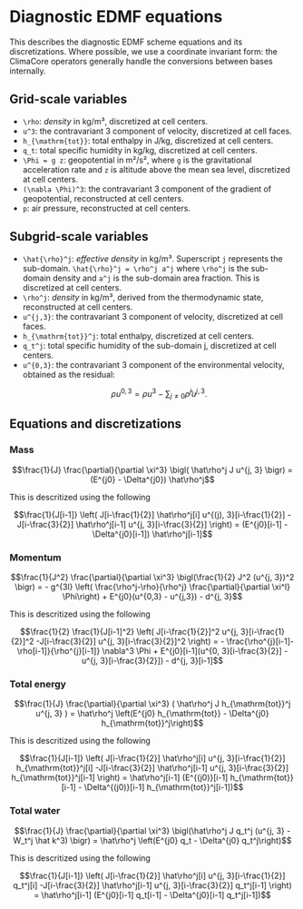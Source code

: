 # Diagnostic EDMF equations

This describes the diagnostic EDMF scheme equations and its discretizations. Where possible, we use a coordinate invariant form: the ClimaCore operators generally handle the conversions between bases internally.


## Grid-scale variables

* ``\rho``: _density_ in kg/m³, discretized at cell centers.
* ``u^3``: the contravariant 3 component of velocity, discretized at cell faces.
* ``h_{\mathrm{tot}}``: total enthalpy in J/kg, discretized at cell centers.
* ``q_t``: total specific humidity in kg/kg, discretized at cell centers.
* ``\Phi = g z``: geopotential in m²/s², where ``g`` is the gravitational acceleration rate and ``z`` is altitude above the mean sea level, discretized at cell centers.
* ``(\nabla \Phi)^3``: the contravariant 3 component of the gradient of geopotential, reconstructed at cell centers.
* ``p``: air pressure, reconstructed at cell centers.

## Subgrid-scale variables
* ``\hat{\rho}^j``: _effective density_ in kg/m³. Superscript ``j`` represents the sub-domain. ``\hat{\rho}^j = \rho^j a^j`` where ``\rho^j`` is the sub-domain density and ``a^j`` is the sub-domain area fraction. This is discretized at cell centers.
* ``\rho^j``: _density_ in kg/m³, derived from the thermodynamic state, reconstructed at cell centers.
* ``u^{j,3}``: the contravariant 3 component of velocity, discretized at cell faces.
* ``h_{\mathrm{tot}}^j``: total enthalpy, discretized at cell centers.
* ``q_t^j``: total specific humidity of the sub-domain j, discretized at cell centers.
* ``u^{0,3}``: the contravariant 3 component of the environmental velocity, obtained as the residual:
  ```math
  \rho u^{0, 3} = \rho u^3 -  \sum_{j\ne 0} \hat\rho^j u^{j, 3}.
  ```

## Equations and discretizations

### Mass

```math
\frac{1}{J} \frac{\partial}{\partial \xi^3} \bigl( \hat\rho^j J u^{j, 3} \bigr)
= (E^{j0} - \Delta^{j0}) \hat\rho^j
```

This is descritized using the following
```math
\frac{1}{J[i-1]} \left( J[i-\frac{1}{2}] \hat\rho^j[i] u^{(j), 3}[i-\frac{1}{2}] -J[i-\frac{3}{2}] \hat\rho^j[i-1] u^{j, 3}[i-\frac{3}{2}] \right)
= (E^{j0}[i-1] - \Delta^{j0}[i-1]) \hat\rho^j[i-1]
```

### Momentum
```math
\frac{1}{J^2} \frac{\partial}{\partial \xi^3}  \bigl(\frac{1}{2} J^2 (u^{j, 3})^2 \bigr)
= - g^{3l} \left( \frac{\rho^j-\rho}{\rho^j} \frac{\partial}{\partial \xi^l}  \Phi\right) + E^{j0}(u^{0,3} - u^{j,3}) - d^{j, 3}
```

This is descritized using the following
```math
\frac{1}{2} \frac{1}{J[i-1]^2} \left( J[i-\frac{1}{2}]^2 u^{j, 3}[i-\frac{1}{2}]^2 -J[i-\frac{3}{2}] u^{j, 3}[i-\frac{3}{2}]^2 \right)
= - \frac{\rho^{j}[i-1]-\rho[i-1]}{\rho^{j}[i-1]} \nabla^3 \Phi + E^{j0}[i-1](u^{0, 3}[i-\frac{3}{2}] - u^{j, 3}[i-\frac{3}{2}]) - d^{j, 3}[i-1]
```
    
### Total energy
```math
\frac{1}{J} \frac{\partial}{\partial \xi^3} ( \hat\rho^j J h_{\mathrm{tot}}^j u^{j, 3} )
= \hat\rho^j \left(E^{j0} h_{\mathrm{tot}} - \Delta^{j0} h_{\mathrm{tot}}^j\right)
```

This is descritized using the following
```math
\frac{1}{J[i-1]} \left( J[i-\frac{1}{2}] \hat\rho^j[i] u^{j, 3}[i-\frac{1}{2}] h_{\mathrm{tot}}^j[i] -J[i-\frac{3}{2}] \hat\rho^j[i-1] u^{j, 3}[i-\frac{3}{2}] h_{\mathrm{tot}}^j[i-1] \right)
= \hat\rho^j[i-1] (E^{(j0)}[i-1] h_{\mathrm{tot}}[i-1]  - \Delta^{(j0)}[i-1] h_{\mathrm{tot}}^j[i-1])
```

### Total water
```math
\frac{1}{J} \frac{\partial}{\partial \xi^3} \bigl(\hat\rho^j J q_t^j (u^{j, 3} - W_t^j \hat k^3) \bigr)
= \hat\rho^j \left(E^{j0} q_t - \Delta^{j0} q_t^j\right)
```

This is descritized using the following
```math
\frac{1}{J[i-1]} \left( J[i-\frac{1}{2}] \hat\rho^j[i] u^{j, 3}[i-\frac{1}{2}] q_t^j[i] -J[i-\frac{3}{2}] \hat\rho^j[i-1] u^{j, 3}[i-\frac{3}{2}] q_t^j[i-1] \right)
= \hat\rho^j[i-1] (E^{j0}[i-1] q_t[i-1]  - \Delta^{j0}[i-1] q_t^j[i-1])
```